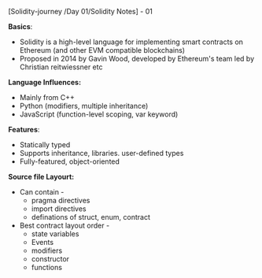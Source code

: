 [Solidity-journey /Day 01/Solidity Notes] - 01 

**Basics**:

- Solidity is a high-level language for implementing smart contracts on Ethereum (and other EVM compatible blockchains)
- Proposed in 2014 by Gavin Wood, developed by Ethereum's team led by Christian reitwiessner etc 

**Language Influences:**

- Mainly from C++
- Python (modifiers, multiple inheritance)
- JavaScript (function-level scoping, var keyword)

**Features**: 

- Statically typed 
- Supports inheritance, libraries. user-defined types
- Fully-featured, object-oriented

**Source file Layourt:**

- Can contain - 
    - pragma directives 
    - import directives 
    - definations of struct, enum, contract 
- Best contract layout order - 
    - state variables 
    - Events 
    - modifiers 
    - constructor 
    - functions 
